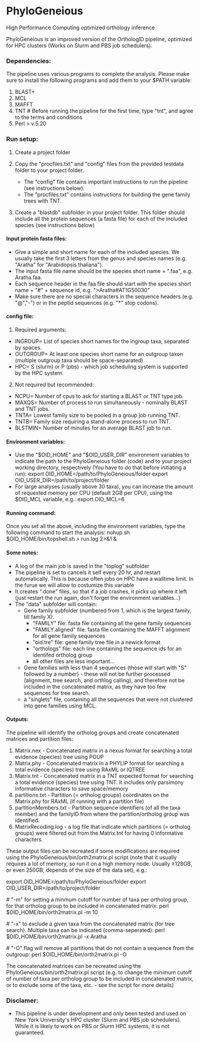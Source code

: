 # PhyloGeneious
 High Performance Computing optimized orthology inference

PhyloGeneious is an improved version of the OrthologID pipeline, optimized for HPC clusters (Works on Slurm and PBS job schedulers).

### Dependencies:
The pipeline uses various programs to complete the analysis. Please make sure to install the following programs and add them to your $PATH variable:
1.  BLAST+
2.  MCL
3.  MAFFT
4.  TNT # Before running the pipeline for the first time, type "tnt", and agree to the terms and conditions
6.  Perl > v.5.20


### Run setup:
1. Create a project folder
2. Copy the "procfiles.txt" and "config" files from the provided testdata folder to your project folder.
   - The "config" file contains important instructions to run the pipeline (see instructions below).
   - The "procfiles.txt" contains instructions for building the gene family trees with TNT.

3. Create a "blastdb" subfolder in your project folder. This folder should include all the protein sequences (a fasta file) for each of the included species (see instructions below)

#### Input protein fasta files:
- Give a simple and short name for each of the included species. We usually take the first 3 letters from the genus and species names (e.g. "Aratha" for "Arabidopsis thaliana").
- The input fasta file name should be the species short name + ".faa", e.g. Aratha.faa.
- Each sequence header in the faa file should start with the species short name + "#" + sequence id, e.g. ">Aratha#AT1G50030"
- Make sure there are no special characters in the sequence headers (e.g. "@","-") or in the peptid sequences (e.g. "*" stop codons).

#### config file:
1. Required arguments:
- INGROUP= 	List of species short names for the ingroup taxa, separated by spaces.
- OUTGROUP= 	At least one species short name for an outgroup taxon (multiple outgroup taxa should be space-separated)
- HPC=  		S (slurm) or P (pbs) - which job scheduling system is supported by the HPC system.
2. Not required but recommended:
- NCPU=  		Number of cpus to ask for starting a BLAST or TNT type job.
- MAXQS= 		Number of process to run simultaneously - nominally BLAST and TNT jobs.
- TNTA=  		Lowest family size to be pooled in a group job running TNT.
- TNTB=  		Family size requiring a stand-alone process to run TNT.
- BLSTMIN=  	Number of minutes for an average BLAST job to run.

#### Environment variables:
- Use the "$OID_HOME" and "$OID_USER_DIR" environment variables to indicate the path to the PhyloGeneious folder (code) and to your project working directory, respectively (You have to do that before initiating a run):
export OID_HOME=/path/to/PhyloGeneious/folder
export OID_USER_DIR=/path/to/project/folder
- For large analyses (usually above 30 taxa), you can increase the amount of requested memory per CPU (default 2GB per CPU), using the $OID_MCL variable, e.g.:
export OID_MCL=6

#### Running command:
Once you set all the above, including the environment variables, type the following command to start the analysis:
nohup sh $OID_HOME/bin/topshell.sh > run.log 2>&1 &

#### Some notes:
- A log of the main job is saved in the "toplog" subfolder
- The pipeline is set to cancels it self every 20 hr, and restart automatically. This is because often jobs on HPC have a walltime limit. In the furue we will allow to costumize this variable
- It creates ".done" files, so that if a job crashes, it picks up where it left (just restart the run again, don't forget the environment variables...)
- The "data" subfolder will contain:
  - Gene family subfolder (numbered from 1, which is the largest family, till family X).
    - "FAMILY" file: fasta file containing all the gene family sequences
    - "FAMILY.aligned" file: fasta file containing the MAFFT alignment for all gene family sequences
    - "oid.tre" file: gene family tree file in a newick format
    - "orthologs" file: each line containing the sequence ids for an identifed ortholog group
    - all other files are less important...
  - Gene families with less than 4 sequences (those will start with "S" followed by a number) - these will not be further processed (alignment, tree search, and orthlog calling), and therefore not be included in the concatenated matrix, as they have too few sequences for tree search.
  - a "singlets" file, containing all the sequences that were not clustered into gene families using MCL.

#### Outputs:
The pipeline will identify the ortholog groups and create concatenated matrices and partition files:
1. Matrix.nex - Concatenated matrix in a nexus format for searching a total evidence (species) tree using POUP
2. Matrix.phy - Concatenated matrix in a PHYLIP format for searching a total evidence (species) tree using RAxML or IQTREE
4. Matrix.tnt - Concatenated matrix in a TNT expected format for searching a total evidence (species) tree using TNT. It includes only parsimony informative characters to save space/memory
5. partitions.txt - Partition (= ortholog groups) coordinates on the Matrix.phy for RAxML (if running with a partition file)
6. partitionMembers.txt - Partition sequence identifiers (of all the taxa member) and the familyID from where the partition/ortholog group was identified.
7. MatrixRecoding.log - a log file that indicate which partitions (= ortholog groups) were filtered out from the Matrix.tnt for having 0 informative characters.

These output files can be recreated if some modifications are required using the PhyloGeneious/bin/orth2matrix.pl script (note that it usually requires a lot of memory, so run it on a high memory node. Usually ≥128GB, or even 250GB, depends of the size of the data set), e.g.:

export OID_HOME=/path/to/PhyloGeneious/folder
export OID_USER_DIR=/path/to/project/folder

\# "-m" for setting a minmum cutoff for number of taxa per ortholog group, for that ortholog group to be included in concatenated matrix:
perl $OID_HOME/bin/orth2matrix.pl -m 10

\# "-x" to exclude a given taxa from the concatenated matrix (for tree search). Multiple taxa can be indicated (comma-seperated):
perl $OID_HOME/bin/orth2matrix.pl -x Aratha

\# "-O" flag will remove all partitions that do not contain a sequence from the outgroup:
perl $OID_HOME/bin/orth2matrix.pl -O




The concatenated matrices can be recreated using the PhyloGeneious/bin/orth2matrix.pl script (e.g. to change the minimum cutoff of number of taxa per ortholog group to be included in concatenated matrix, or to exclude some of the taxa, etc. - see the script for more details)


### Disclamer:
- This pipeline is under development and only been tested and used on New York University's HPC cluster (Slurm and PBS job schedulers). While it is likely to work on PBS or Slurm HPC systems, it is not guaranteed.

